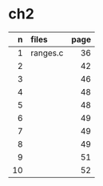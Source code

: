 # ch2

| n  | files    | page |
| -: | :-       | -:   |
| 1  | ranges.c | 36   |
| 2  |          | 42   |
| 3  |          | 46   |
| 4  |          | 48   |
| 5  |          | 48   |
| 6  |          | 49   |
| 7  |          | 49   |
| 8  |          | 49   |
| 9  |          | 51   |
| 10 |          | 52   |
